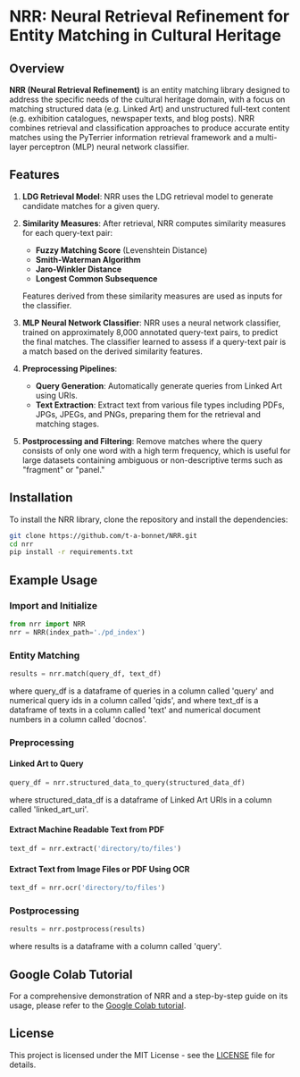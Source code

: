 # NRR: Neural Retrieval Refinement for Entity Matching in Cultural Heritage

## Overview

**NRR (Neural Retrieval Refinement)** is an entity matching library designed to address the specific needs of the cultural heritage domain, with a focus on matching structured data (e.g. Linked Art) and unstructured full-text content (e.g. exhibition catalogues, newspaper texts, and blog posts). NRR combines retrieval and classification approaches to produce accurate entity matches using the PyTerrier information retrieval framework and a multi-layer perceptron (MLP) neural network classifier.

## Features

1. **LDG Retrieval Model**: 
   NRR uses the LDG retrieval model to generate candidate matches for a given query.

2. **Similarity Measures**: 
   After retrieval, NRR computes similarity measures for each query-text pair:
   - **Fuzzy Matching Score** (Levenshtein Distance)
   - **Smith-Waterman Algorithm**
   - **Jaro-Winkler Distance**
   - **Longest Common Subsequence**
   
   Features derived from these similarity measures are used as inputs for the classifier.

3. **MLP Neural Network Classifier**: 
   NRR uses a neural network classifier, trained on approximately 8,000 annotated query-text pairs, to predict the final matches. The classifier learned to assess if a query-text pair is a match based on the derived similarity features.

4. **Preprocessing Pipelines**: 
   - **Query Generation**: Automatically generate queries from Linked Art using URIs.
   - **Text Extraction**: Extract text from various file types including PDFs, JPGs, JPEGs, and PNGs, preparing them for the retrieval and matching stages.

5. **Postprocessing and Filtering**: 
   Remove matches where the query consists of only one word with a high term frequency, which is useful for large datasets containing ambiguous or non-descriptive terms such as "fragment" or "panel."

## Installation

To install the NRR library, clone the repository and install the dependencies:

```bash
git clone https://github.com/t-a-bonnet/NRR.git
cd nrr
pip install -r requirements.txt
```

## Example Usage

### Import and Initialize

```python
from nrr import NRR
nrr = NRR(index_path='./pd_index')
```

### Entity Matching

```python
results = nrr.match(query_df, text_df)
```

where query_df is a dataframe of queries in a column called 'query' and numerical query ids in a column called 'qids', and where text_df is a dataframe of texts in a column called 'text' and numerical document numbers in a column called 'docnos'.

### Preprocessing

#### Linked Art to Query

```python
query_df = nrr.structured_data_to_query(structured_data_df)
```

where structured_data_df is a dataframe of Linked Art URIs in a column called 'linked_art_uri'.

#### Extract Machine Readable Text from PDF

```python
text_df = nrr.extract('directory/to/files')
```

#### Extract Text from Image Files or PDF Using OCR

```python
text_df = nrr.ocr('directory/to/files')
```

### Postprocessing

```python
results = nrr.postprocess(results)
```

where results is a dataframe with a column called 'query'.

## Google Colab Tutorial

For a comprehensive demonstration of NRR and a step-by-step guide on its usage, please refer to the [Google Colab tutorial](https://colab.research.google.com/drive/1pwWTMatqy-sxB5etYUMTkXN5uqCd5pyg#scrollTo=D8_nd5tyNEcq).

## License

This project is licensed under the MIT License - see the [LICENSE](LICENSE) file for details.